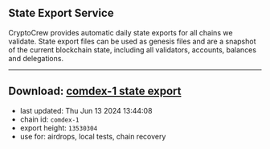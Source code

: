 ## State Export Service
CryptoCrew provides automatic daily state exports for all chains we validate. State export files can be used as genesis files and are a snapshot of the current blockchain state, including all validators, accounts, balances and delegations.

---
**Download: [comdex-1 state export](https://dl-eu2.ccvalidators.com/SERVICE/comdex/comdex-1_export_13530304.json)**
---

- last updated: Thu Jun 13 2024 13:44:08
- chain id: `comdex-1`
- export height: `13530304`
- use for: airdrops, local tests, chain recovery
